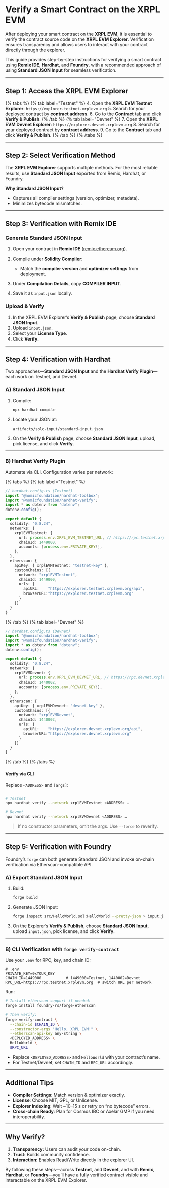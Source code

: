 # Verify a Smart Contract on the XRPL EVM

After deploying your smart contract on the **XRPL EVM**, it is essential to verify the contract source code on the **XRPL EVM Explorer**. Verification ensures transparency and allows users to interact with your contract directly through the explorer.

This guide provides step-by-step instructions for verifying a smart contract using **Remix IDE**, **Hardhat**, and **Foundry**, with a recommended approach of using **Standard JSON Input** for seamless verification.

---

## Step 1: Access the XRPL EVM Explorer

{% tabs %}
{% tab label="Testnet" %}
4. Open the **XRPL EVM Testnet Explorer**:
   `https://explorer.testnet.xrplevm.org`
5. Search for your deployed contract by **contract address**.
6. Go to the **Contract** tab and click **Verify & Publish**.
{% /tab %}
{% tab label="Devnet" %}
7. Open the **XRPL EVM Devnet Explorer**:
   `https://explorer.devnet.xrplevm.org`
8. Search for your deployed contract by **contract address**.
9. Go to the **Contract** tab and click **Verify & Publish**.
{% /tab %}
{% /tabs %}

---

## Step 2: Select Verification Method

The **XRPL EVM Explorer** supports multiple methods. For the most reliable results, use **Standard JSON Input** exported from Remix, Hardhat, or Foundry.

**Why Standard JSON Input?**

* Captures all compiler settings (version, optimizer, metadata).
* Minimizes bytecode mismatches.

---

## Step 3: Verification with Remix IDE

### Generate Standard JSON Input

1. Open your contract in **Remix IDE** ([remix.ethereum.org](https://remix.ethereum.org)).
2. Compile under **Solidity Compiler**:

   * Match the **compiler version** and **optimizer settings** from deployment.
3. Under **Compilation Details**, copy **COMPILER INPUT**.
4. Save it as `input.json` locally.

### Upload & Verify

1. In the XRPL EVM Explorer’s **Verify & Publish** page, choose **Standard JSON Input**.
2. Upload `input.json`.
3. Select your **License Type**.
4. Click **Verify**.

---

## Step 4: Verification with Hardhat

Two approaches—**Standard JSON Input** and the **Hardhat Verify Plugin**—each work on Testnet, and Devnet.

### A) Standard JSON Input

1. Compile:

   ```bash
   npx hardhat compile
   ```
2. Locate your JSON at:

   ```
   artifacts/solc-input/standard-input.json
   ```
3. On the **Verify & Publish** page, choose **Standard JSON Input**, upload, pick license, and click **Verify**.

---

### B) Hardhat Verify Plugin

Automate via CLI. Configuration varies per network:

{% tabs %}
{% tab label="Testnet" %}

```ts
// hardhat.config.ts (Testnet)
import "@nomicfoundation/hardhat-toolbox";
import "@nomicfoundation/hardhat-verify";
import * as dotenv from "dotenv";
dotenv.config();

export default {
  solidity: "0.8.24",
  networks: {
    xrplEVMTestnet: {
      url: process.env.XRPL_EVM_TESTNET_URL, // https://rpc.testnet.xrplevm.org
      chainId: 1449000,
      accounts: [process.env.PRIVATE_KEY!],
    },
  },
  etherscan: {
    apiKey: { xrplEVMTestnet: "testnet-key" },
    customChains: [{
      network: "xrplEVMTestnet",
      chainId: 1449000,
      urls: {
        apiURL:    "https://explorer.testnet.xrplevm.org/api",
        browserURL:"https://explorer.testnet.xrplevm.org"
      }
    }]
  }
}
```

{% /tab %}
{% tab label="Devnet" %}

```ts
// hardhat.config.ts (Devnet)
import "@nomicfoundation/hardhat-toolbox";
import "@nomicfoundation/hardhat-verify";
import * as dotenv from "dotenv";
dotenv.config();

export default {
  solidity: "0.8.24",
  networks: {
    xrplEVMDevnet: {
      url: process.env.XRPL_EVM_DEVNET_URL, // https://rpc.devnet.xrplevm.org
      chainId: 1440002,
      accounts: [process.env.PRIVATE_KEY!],
    },
  },
  etherscan: {
    apiKey: { xrplEVMDevnet: "devnet-key" },
    customChains: [{
      network: "xrplEVMDevnet",
      chainId: 1440002,
      urls: {
        apiURL:    "https://explorer.devnet.xrplevm.org/api",
        browserURL:"https://explorer.devnet.xrplevm.org"
      }
    }]
  }
}
```

{% /tab %}
{% /tabs %}

#### Verify via CLI

Replace `<ADDRESS>` and `[args]`:

```bash

# Testnet
npx hardhat verify --network xrplEVMTestnet <ADDRESS> …

# Devnet
npx hardhat verify --network xrplEVMDevnet <ADDRESS> …
```

> If no constructor parameters, omit the args. Use `--force` to reverify.

---

## Step 5: Verification with Foundry

Foundry’s `forge` can both generate Standard JSON and invoke on-chain verification via Etherscan-compatible API.

### A) Export Standard JSON Input

1. Build:

   ```bash
   forge build
   ```
2. Generate JSON input:

   ```bash
   forge inspect src/HelloWorld.sol:HelloWorld --pretty-json > input.json
   ```
3. On the Explorer’s **Verify & Publish**, choose **Standard JSON Input**, upload `input.json`, pick license, and click **Verify**.

---

### B) CLI Verification with `forge verify-contract`

Use your `.env` for RPC, key, and chain ID:

```dotenv
# .env
PRIVATE_KEY=0xYOUR_KEY
CHAIN_ID=1449000           # 1449000=Testnet, 1440002=Devnet
RPC_URL=https://rpc.testnet.xrplevm.org  # switch URL per network
```

Run:

```bash
# Install etherscan support if needed:
forge install foundry-rs/forge-etherscan

# Then verify:
forge verify-contract \
  --chain-id $CHAIN_ID \
  --constructor-args "Hello, XRPL EVM!" \
  --etherscan-api-key any-string \
  <DEPLOYED_ADDRESS> \
  HelloWorld \
  $RPC_URL
```

* Replace `<DEPLOYED_ADDRESS>` and `HelloWorld` with your contract’s name.
* For Testnet/Devnet, set `CHAIN_ID` and `RPC_URL` accordingly.

---

## Additional Tips

* **Compiler Settings**: Match version & optimizer exactly.
* **License**: Choose MIT, GPL, or Unlicense.
* **Explorer Indexing**: Wait \~10–15 s or retry on “no bytecode” errors.
* **Cross-chain Ready**: Plan for Cosmos IBC or Axelar GMP if you need interoperability.

---

## Why Verify?

1. **Transparency:** Users can audit your code on-chain.
2. **Trust:** Builds community confidence.
3. **Interaction:** Enables Read/Write directly in the explorer UI.

By following these steps—across **Testnet**, and **Devnet**, and with **Remix**, **Hardhat**, or **Foundry**—you’ll have a fully verified contract visible and interactable on the XRPL EVM Explorer.

